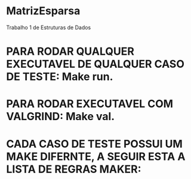 # MatrizEsparsa
Trabalho 1 de Estruturas de Dados

# PARA RODAR QUALQUER EXECUTAVEL DE QUALQUER CASO DE TESTE: Make run.
# PARA RODAR EXECUTAVEL COM VALGRIND: Make val.

# CADA CASO DE TESTE POSSUI UM MAKE DIFERNTE, A SEGUIR ESTA A LISTA DE REGRAS MAKER:

